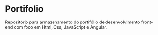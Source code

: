 # Portifolio
Repositório para armazenamento do portifólio de desenvolvimento front-end com foco em Html, Css, JavaScript e Angular.

